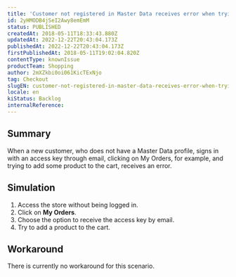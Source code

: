 ```yaml
---
title: 'Customer not registered in Master Data receives error when trying to add items to cart'
id: 2yHMODB4jSeI2Awy8emEmM
status: PUBLISHED
createdAt: 2018-05-11T18:33:43.880Z
updatedAt: 2022-12-22T20:43:04.173Z
publishedAt: 2022-12-22T20:43:04.173Z
firstPublishedAt: 2018-05-11T19:02:04.820Z
contentType: knownIssue
productTeam: Shopping
author: 2mXZkbi0oi061KicTExNjo
tag: Checkout
slugEN: customer-not-registered-in-master-data-receives-error-when-trying-to-add-items-to-cart
locale: en
kiStatus: Backlog
internalReference: 
---
```


## Summary

When a new customer, who does not have a Master Data profile, signs in with an access key through email, clicking on My Orders, for example, and trying to add some product to the cart, receives an error.

## Simulation

1. Access the store without being logged in.
2. Click on __My Orders__.
3. Choose the option to receive the access key by email.
4. Try to add a product to the cart.

## Workaround

There is currently no workaround for this scenario.

